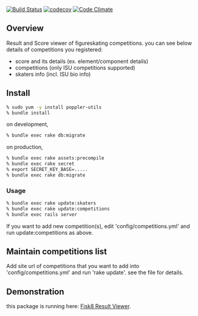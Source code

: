 [![Build Status](https://travis-ci.org/atarukodaka/fisk8_result_viewer.svg?branch=master)](https://travis-ci.org/atarukodaka/fisk8_result_viewer)
[![codecov](https://codecov.io/gh/atarukodaka/fisk8_result_viewer/branch/master/graph/badge.svg)](https://codecov.io/gh/atarukodaka/fisk8_result_viewer)
[![Code Climate](https://codeclimate.com/github/atarukodaka/fisk8_result_viewer/badges/gpa.svg)](https://codeclimate.com/github/atarukodaka/fisk8_result_viewer)

## Overview
Result and Score viewer of figureskating competitions. you can see below details of competitions you registered:

- score and its details (ex. element/component details)
- competitions (only ISU competitions supported)
- skaters info (incl. ISU bio info)


## Install

```sh
% sudo yum -y install poppler-utils
% bundle install
```

on development,

```sh
% bundle exec rake db:migrate
```

on production,
```sh
% bundle exec rake assets:precompile
% bundle exec rake secret
% export SECRET_KEY_BASE=.....
% bundle exec rake db:migrate
```

### Usage
```sh
% bundle exec rake update:skaters
% bundle exec rake update:competitions
% bundle exec rails server
```

If you want to add new competition(s), edit 'config/competitions.yml' and run update:competitions as above.

## Maintain competitions list

Add site url of competitions that you want to add into 'config/competitions.yml' and run 'rake update'. see the file for details.


## Demonstration
this package is running here: [Fisk8 Result Viewer](http://tk2-201-10287.vs.sakura.ne.jp/fisk8viewer).
